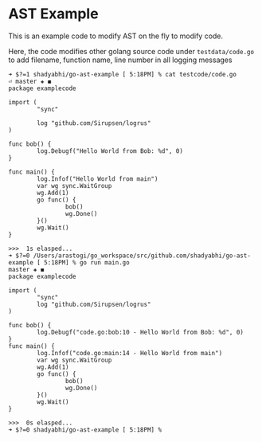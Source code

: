 # AST Example

This is an example code to modify AST on the fly to modify code.

Here, the code modifies other golang source code under `testdata/code.go` to add filename, function name, line number in all logging messages

```
➜ $?=1 shadyabhi/go-ast-example [ 5:18PM] % cat testcode/code.go                                                                                 ⏎ master ✚ ◼
package examplecode

import (
        "sync"

        log "github.com/Sirupsen/logrus"
)

func bob() {
        log.Debugf("Hello World from Bob: %d", 0)
}

func main() {
        log.Infof("Hello World from main")
        var wg sync.WaitGroup
        wg.Add(1)
        go func() {
                bob()
                wg.Done()
        }()
        wg.Wait()
}

>>>  1s elasped...
➜ $?=0 /Users/arastogi/go_workspace/src/github.com/shadyabhi/go-ast-example [ 5:18PM] % go run main.go                                                                                         master ✚ ◼
package examplecode

import (
        "sync"
        log "github.com/Sirupsen/logrus"
)

func bob() {
        log.Debugf("code.go:bob:10 - Hello World from Bob: %d", 0)
}
func main() {
        log.Infof("code.go:main:14 - Hello World from main")
        var wg sync.WaitGroup
        wg.Add(1)
        go func() {
                bob()
                wg.Done()
        }()
        wg.Wait()
}

>>>  0s elasped...
➜ $?=0 shadyabhi/go-ast-example [ 5:18PM] %
```
